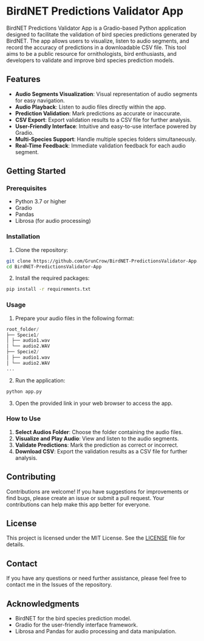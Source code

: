 # BirdNET Predictions Validator App

BirdNET Predictions Validator App is a Gradio-based Python application designed to facilitate the validation of bird species predictions generated by BirdNET. The app allows users to visualize, listen to audio segments, and record the accuracy of predictions in a downloadable CSV file. This tool aims to be a public resource for ornithologists, bird enthusiasts, and developers to validate and improve bird species prediction models.

## Features

- **Audio Segments Visualization**: Visual representation of audio segments for easy navigation.
- **Audio Playback**: Listen to audio files directly within the app.
- **Prediction Validation**: Mark predictions as accurate or inaccurate.
- **CSV Export**: Export validation results to a CSV file for further analysis.
- **User-Friendly Interface**: Intuitive and easy-to-use interface powered by Gradio.
- **Multi-Species Support**: Handle multiple species folders simultaneously.
- **Real-Time Feedback**: Immediate validation feedback for each audio segment.

## Getting Started

### Prerequisites

- Python 3.7 or higher
- Gradio
- Pandas
- Librosa (for audio processing)

### Installation

1. Clone the repository:

```bash
git clone https://github.com/GrunCrow/BirdNET-PredictionsValidator-App.git
cd BirdNET-PredictionsValidator-App
```

2. Install the required packages:

```bash
pip install -r requirements.txt
```

### Usage

1. Prepare your audio files in the following format:

```python
root_folder/
├── Specie1/
│ ├── audio1.wav
│ └── audio2.WAV
├── Specie2/
│ ├── audio1.wav
│ └── audio2.WAV
...
```

2. Run the application:

```bash
python app.py
```

3. Open the provided link in your web browser to access the app.


### How to Use

1. **Select Audios Folder**: Choose the folder containing the audio files.
2. **Visualize and Play Audio**: View and listen to the audio segments.
3. **Validate Predictions**: Mark the prediction as correct or incorrect.
4. **Download CSV**: Export the validation results as a CSV file for further analysis.

## Contributing

Contributions are welcome! If you have suggestions for improvements or find bugs, please create an issue or submit a pull request. Your contributions can help make this app better for everyone.

## License

This project is licensed under the MIT License. See the [LICENSE](LICENSE) file for details.

## Contact

If you have any questions or need further assistance, please feel free to contact me in the Issues of the repository.

## Acknowledgments

- BirdNET for the bird species prediction model.
- Gradio for the user-friendly interface framework.
- Librosa and Pandas for audio processing and data manipulation.

